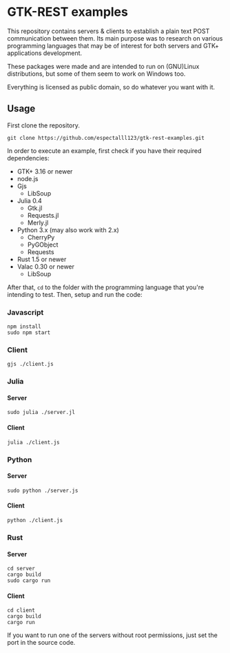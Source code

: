 GTK-REST examples
=================

This repository contains servers & clients to establish a plain text POST communication between them. Its main purpose was to research on various programming languages that may be of interest for both servers and GTK+ applications development.

These packages were made and are intended to run on (GNU)Linux distributions, but some of them seem to work on Windows too.

Everything is licensed as public domain, so do whatever you want with it.

## Usage

First clone the repository.

    git clone https://github.com/espectalll123/gtk-rest-examples.git

In order to execute an example, first check if you have their required dependencies:

- GTK+ 3.16 or newer
- node.js
- Gjs
  - LibSoup
- Julia 0.4
  - Gtk.jl
  - Requests.jl
  - Merly.jl
- Python 3.x (may also work with 2.x)
  - CherryPy
  - PyGObject
  - Requests
- Rust 1.5 or newer
- Valac 0.30 or newer
  - LibSoup

After that, `cd` to the folder with the programming language that you're intending to test. Then, setup and run the code:

### Javascript

    npm install
    sudo npm start

### Client

    gjs ./client.js

### Julia
#### Server

    sudo julia ./server.jl

#### Client

    julia ./client.js

### Python
#### Server
    
    sudo python ./server.js

#### Client

    python ./client.js

### Rust
#### Server

    cd server
    cargo build
    sudo cargo run

#### Client

    cd client
    cargo build
    cargo run

If you want to run one of the servers without root permissions, just set the port in the source code.
